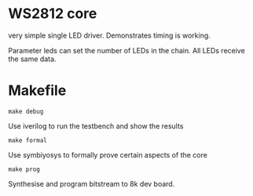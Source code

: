 # WS2812 core

very simple single LED driver. Demonstrates timing is working.

Parameter leds can set the number of LEDs in the chain. All LEDs
receive the same data.

# Makefile

    make debug

Use iverilog to run the testbench and show the results

    make formal

Use symbiyosys to formally prove certain aspects of the core

    make prog

Synthesise and program bitstream to 8k dev board.
